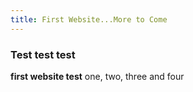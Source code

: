 ```yaml
---
title: First Website...More to Come
---
```


### Test test test

**first website test**
one, two, three and four
